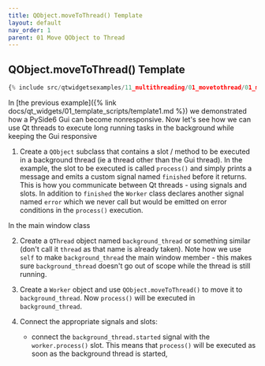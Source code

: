 ```yaml
---
title: QObject.moveToThread() Template
layout: default
nav_order: 1
parent: 01 Move QObject to Thread
---
```


## QObject.moveToThread() Template

```python
{% include src/qtwidgetsexamples/11_multithreading/01_movetothread/01_movetothread_template.py %}
```

In [the previous example]({% link docs/qt_widgets/01_template_scripts/template1.md %}) we demonstrated how a PySide6 Gui can become nonresponsive. Now let's see how we can use Qt threads to execute long running tasks in the background while keeping the Gui responsive

1. Create a `QObject` subclass that contains a slot / method to be executed in a background thread (ie a thread other than the Gui thread). In the example, the slot to be executed is called `process()` and simply prints a message and emits a custom signal named `finished` before it returns. This is how you communicate between Qt threads - using signals and slots. In addition to `finished` the `Worker` class declares another signal named `error` which we never call but would be emitted on error conditions in the `process()` execution.

In the main window class

2. Create a `QThread` object named `background_thread` or something similar (don't call it `thread` as that name is already taken). Note how we use `self` to make `background_thread` the main window member - this makes sure `background_thread` doesn't go out of scope while the thread is still running.

3. Create a `Worker` object and use `QObject.moveToThread()` to move it to `background_thread`. Now `process()` will be executed in `background_thread`.

4. Connect the appropriate signals and slots:
    - connect the `background_thread.started` signal with the `worker.process()` slot. This means that `process()` will be executed as soon as the background thread is started,